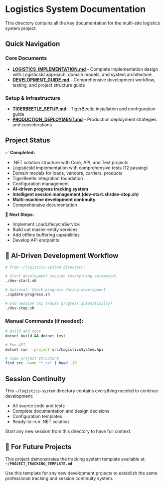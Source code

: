 # Logistics System Documentation

This directory contains all the key documentation for the multi-site logistics system project.

## Quick Navigation

### Core Documents
- **[LOGISTICS_IMPLEMENTATION.md](./LOGISTICS_IMPLEMENTATION.md)** - Complete implementation design with LogisticsId approach, domain models, and system architecture
- **[DEVELOPMENT_GUIDE.md](./DEVELOPMENT_GUIDE.md)** - Comprehensive development workflow, testing, and project structure guide

### Setup & Infrastructure
- **[TIGERBEETLE_SETUP.md](./TIGERBEETLE_SETUP.md)** - TigerBeetle installation and configuration guide
- **[PRODUCTION_DEPLOYMENT.md](./PRODUCTION_DEPLOYMENT.md)** - Production deployment strategies and considerations

## Project Status

✅ **Completed:**
- .NET solution structure with Core, API, and Test projects
- LogisticsId implementation with comprehensive tests (12 passing)
- Domain models for loads, vendors, carriers, products
- TigerBeetle integration foundation
- Configuration management
- **AI-driven progress tracking system**
- **Intelligent session management (dev-start.sh/dev-stop.sh)**
- **Multi-machine development continuity**
- Comprehensive documentation

🚧 **Next Steps:**
- Implement LoadLifecycleService
- Build out master entity services
- Add offline buffering capabilities
- Develop API endpoints

## 🊆 AI-Driven Development Workflow

```bash
# From ~/logistics-system directory:

# Start development session (everything automated)
./dev-start.sh

# Optional: Check progress during development
./update-progress.sh

# End session (AI tracks progress automatically)
./dev-stop.sh
```

### Manual Commands (if needed):
```bash
# Build and test
dotnet build && dotnet test

# Run API
dotnet run --project src/LogisticsSystem.Api

# View project structure
find src -name "*.cs" | head -10
```

## Session Continuity

This `~/logistics-system` directory contains everything needed to continue development:
- All source code and tests
- Complete documentation and design decisions
- Configuration templates
- Ready-to-run .NET solution

Start any new session from this directory to have full context.

## 🎯 **For Future Projects**

This project demonstrates the tracking system template available at:
**`~/PROJECT_TRACKING_TEMPLATE.md`**

Use this template for any new development projects to establish the same professional tracking and session continuity system.
